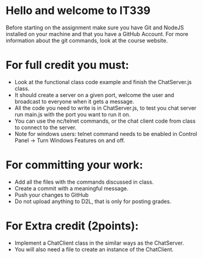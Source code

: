 # Hello and welcome to IT339

Before starting on the assignment make sure you have Git and NodeJS installed
on your machine and that you have a GitHub Account.
For more information about the git commands, look at the course website.

# For full credit you must:
- Look at the functional class code example and finish the ChatServer.js class.
- It should create a server on a given port, welcome the user and broadcast to everyone when it gets a message.
- All the code you need to write is in ChatServer.js, to test you chat server run main.js with the port you want to run it on.
- You can use the nc/telnet commands, or the chat client code from class to connect to the server.
- Note for windows users: telnet command needs to be enabled in Control Panel -> Turn Windows Features on and off.

# For committing your work:

- Add all the files with the commands discussed in class.
- Create a commit with a meaningful message.
- Push your changes to GitHub
- Do not upload anything to D2L, that is only for posting grades.

# For Extra credit (2points):
- Implement a ChatClient class in the similar ways as the ChatServer.
- You will also need a file to create an instance of the ChatClient.
 